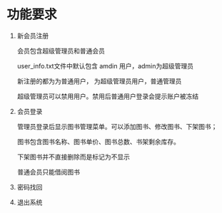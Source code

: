 # 功能要求

1. 新会员注册
	
	会员包含超级管理员和普通会员

	user_info.txt文件中默认包含 amdin 用户，admin为超级管理员
	
	新注册的都为为普通用户， 为超级管理员用户，普通管理员
	
	超级管理员可以禁用用户。禁用后普通用户登录会提示账户被冻结
	
2. 会员登录
	
	管理员登录后显示图书管理菜单。可以添加图书、修改图书、下架图书；
	
	图书包含图书名称、图书单价、图书总数、书架剩余库存。
	
	下架图书并不直接删除而是标记为不显示
	
	普通会员只能借阅图书
	
3. 密码找回
4. 退出系统


